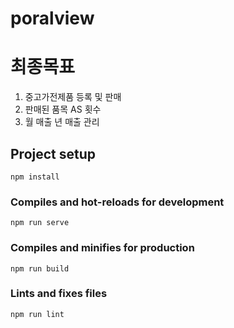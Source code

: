 # poralview

# 최종목표
1. 중고가전제품 등록 및 판매
2. 판매된 품목 AS 횟수
3. 월 매출 년 매출 관리
## Project setup
```
npm install
```

### Compiles and hot-reloads for development
```
npm run serve
```

### Compiles and minifies for production
```
npm run build
```

### Lints and fixes files
```
npm run lint
```
